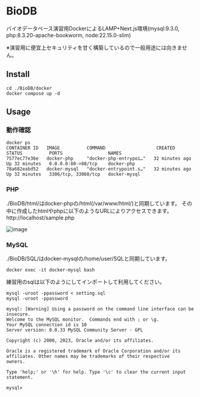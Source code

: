 # BioDB

バイオデータベース演習用DockerによるLAMP+Next.js環境(mysql:9.3.0, php:8.3.20-apache-bookworm, node:22.15.0-slim)

※演習用に便宜上セキュリティを甘く構築しているので一般用途には向きません。

## Install
```
cd ./BioDB/docker
docker compose up -d
```

## Usage
### 動作確認
```
docker ps
CONTAINER ID   IMAGE          COMMAND                   CREATED          STATUS          PORTS                 NAMES
7577ec77e36e   docker-php     "docker-php-entrypoi…"   32 minutes ago   Up 32 minutes   0.0.0.0:80->80/tcp    docker-php
78a682eabd52   docker-mysql   "docker-entrypoint.s…"   32 minutes ago   Up 32 minutes   3306/tcp, 33060/tcp   docker-mysql
```

### PHP
./BioDB/html/はdocker-phpの/html(/var/www/html/)と同期しています。
その中に作成したhtmlやphpに以下のようなURLによりアクセスできます。
http://localhost/sample.php

![image](https://github.com/fuji3to4/BioDB/assets/72539480/bb2f6935-a911-4499-8d68-999ded20f04c)


### MySQL
./BioDB/SQL/はdocker-mysqlの/home/user/SQLと同期しています。
```
docker exec -it docker-mysql bash
```
練習用のsqlは以下のようにしてインポートして利用してください。
```
mysql -uroot -ppassword < setting.sql
mysql -uroot -ppassword 
```
```
mysql: [Warning] Using a password on the command line interface can be insecure.
Welcome to the MySQL monitor.  Commands end with ; or \g.
Your MySQL connection id is 10
Server version: 8.0.33 MySQL Community Server - GPL

Copyright (c) 2000, 2023, Oracle and/or its affiliates.

Oracle is a registered trademark of Oracle Corporation and/or its
affiliates. Other names may be trademarks of their respective
owners.

Type 'help;' or '\h' for help. Type '\c' to clear the current input statement.

mysql>
```
